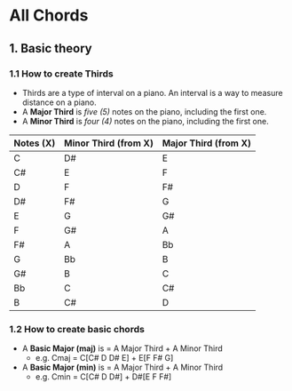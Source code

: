 # All Chords

## 1. Basic theory

### 1.1 How to create Thirds

- Thirds are a type of interval on a piano. An interval is a way to measure distance on a piano.
- A **Major Third** is _five (5)_ notes on the piano, including the first one.
- A **Minor Third** is _four (4)_ notes on the piano, including the first one.

| Notes (X) | Minor Third (from X) | Major Third (from X) |
| --------- | -------------------- | -------------------- |
| C         | D#                   | E                    |
| C#        | E                    | F                    |
| D         | F                    | F#                   |
| D#        | F#                   | G                    |
| E         | G                    | G#                   |
| F         | G#                   | A                    |
| F#        | A                    | Bb                   |
| G         | Bb                   | B                    |
| G#        | B                    | C                    |
| Bb        | C                    | C#                   |
| B         | C#                   | D                    |

### 1.2 How to create basic chords

- A **Basic Major (maj)** is = A Major Third + A Minor Third
  - e.g. Cmaj = C[C# D D# E] + E[F F# G]
- A **Basic Major (min)** is = A Major Third + A Minor Third
  - e.g. Cmin = C[C# D D#] + D#[E F F#]
